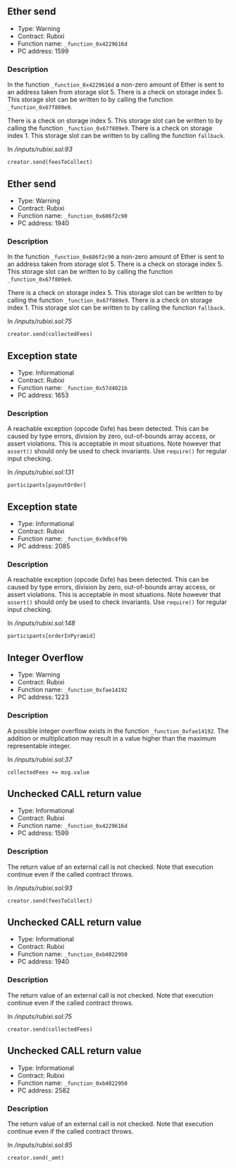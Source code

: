 

## Ether send

- Type: Warning
- Contract: Rubixi
- Function name: `_function_0x4229616d`
- PC address: 1599



### Description
In the function `_function_0x4229616d` a non-zero amount of Ether is sent to an address taken from storage slot 5.
There is a check on storage index 5. This storage slot can be written to by calling the function `_function_0x67f809e9`.

There is a check on storage index 5. This storage slot can be written to by calling the function `_function_0x67f809e9`.
There is a check on storage index 1. This storage slot can be written to by calling the function `fallback`.

In *<TESTDATA>/inputs/rubixi.sol:93*

```
creator.send(feesToCollect)
```


## Ether send

- Type: Warning
- Contract: Rubixi
- Function name: `_function_0x686f2c90`
- PC address: 1940



### Description
In the function `_function_0x686f2c90` a non-zero amount of Ether is sent to an address taken from storage slot 5.
There is a check on storage index 5. This storage slot can be written to by calling the function `_function_0x67f809e9`.

There is a check on storage index 5. This storage slot can be written to by calling the function `_function_0x67f809e9`.
There is a check on storage index 1. This storage slot can be written to by calling the function `fallback`.

In *<TESTDATA>/inputs/rubixi.sol:75*

```
creator.send(collectedFees)
```


## Exception state

- Type: Informational
- Contract: Rubixi
- Function name: `_function_0x57d4021b`
- PC address: 1653



### Description
A reachable exception (opcode 0xfe) has been detected. This can be caused by type errors, division by zero, out-of-bounds array access, or assert violations. This is acceptable in most situations. Note however that `assert()` should only be used to check invariants. Use `require()` for regular input checking. 

In *<TESTDATA>/inputs/rubixi.sol:131*

```
participants[payoutOrder]
```


## Exception state

- Type: Informational
- Contract: Rubixi
- Function name: `_function_0x9dbc4f9b`
- PC address: 2085



### Description
A reachable exception (opcode 0xfe) has been detected. This can be caused by type errors, division by zero, out-of-bounds array access, or assert violations. This is acceptable in most situations. Note however that `assert()` should only be used to check invariants. Use `require()` for regular input checking. 

In *<TESTDATA>/inputs/rubixi.sol:148*

```
participants[orderInPyramid]
```


## Integer Overflow 

- Type: Warning
- Contract: Rubixi
- Function name: `_function_0xfae14192`
- PC address: 1223



### Description

A possible integer overflow exists in the function `_function_0xfae14192`.
The addition or multiplication may result in a value higher than the maximum representable integer.

In *<TESTDATA>/inputs/rubixi.sol:37*

```
collectedFees += msg.value
```


## Unchecked CALL return value

- Type: Informational
- Contract: Rubixi
- Function name: `_function_0x4229616d`
- PC address: 1599



### Description

The return value of an external call is not checked. Note that execution continue even if the called contract throws.

In *<TESTDATA>/inputs/rubixi.sol:93*

```
creator.send(feesToCollect)
```


## Unchecked CALL return value

- Type: Informational
- Contract: Rubixi
- Function name: `_function_0xb4022950`
- PC address: 1940



### Description

The return value of an external call is not checked. Note that execution continue even if the called contract throws.

In *<TESTDATA>/inputs/rubixi.sol:75*

```
creator.send(collectedFees)
```


## Unchecked CALL return value

- Type: Informational
- Contract: Rubixi
- Function name: `_function_0xb4022950`
- PC address: 2582



### Description

The return value of an external call is not checked. Note that execution continue even if the called contract throws.

In *<TESTDATA>/inputs/rubixi.sol:85*

```
creator.send(_amt)
```
